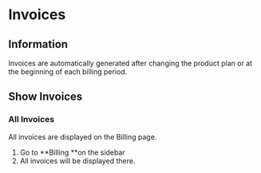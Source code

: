 # Invoices

## Information

Invoices are automatically generated after changing the product plan or at the beginning of each billing period.

## Show Invoices

### All Invoices

All invoices are displayed on the Billing page.

1. Go to **Billing **on the sidebar
2. All invoices will be displayed there.

